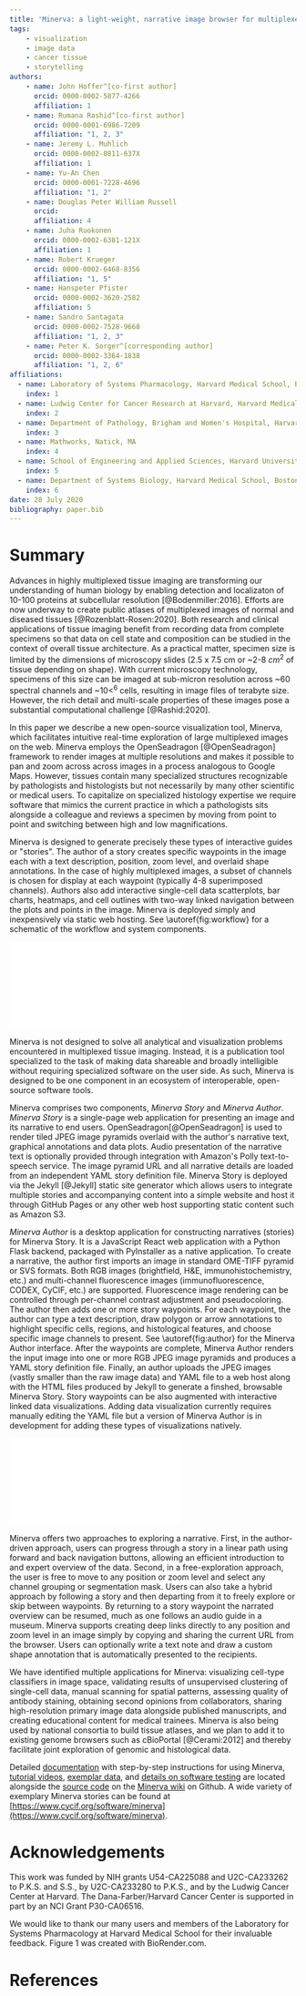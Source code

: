 ```yaml
---
title: 'Minerva: a light-weight, narrative image browser for multiplexed tissue images'
tags:
    - visualization
    - image data
    - cancer tissue
    - storytelling
authors:
    - name: John Hoffer^[co-first author]
      orcid: 0000-0002-5877-4266
      affiliation: 1
    - name: Rumana Rashid^[co-first author]
      orcid: 0000-0001-6986-7209
      affiliation: "1, 2, 3"
    - name: Jeremy L. Muhlich
      orcid: 0000-0002-0811-637X
      affiliation: 1
    - name: Yu-An Chen
      orcid: 0000-0001-7228-4696
      affiliation: "1, 2"
    - name: Douglas Peter William Russell
      orcid:
      affiliation: 4
    - name: Juha Ruokonen
      orcid: 0000-0002-6381-121X
      affiliation: 1
    - name: Robert Krueger
      orcid: 0000-0002-6468-8356
      affiliation: "1, 5"
    - name: Hanspeter Pfister
      orcid: 0000-0002-3620-2582
      affiliation: 5
    - name: Sandro Santagata
      orcid: 0000-0002-7528-9668
      affiliation: "1, 2, 3"
    - name: Peter K. Sorger^[corresponding author]
      orcid: 0000-0002-3364-1838
      affiliation: "1, 2, 6"
affiliations:
  - name: Laboratory of Systems Pharmacology, Harvard Medical School, Boston, MA
    index: 1
  - name: Ludwig Center for Cancer Research at Harvard, Harvard Medical School, Boston, MA
    index: 2
  - name: Department of Pathology, Brigham and Women's Hospital, Harvard Medical School, Boston, MA
    index: 3
  - name: Mathworks, Natick, MA
    index: 4
  - name: School of Engineering and Applied Sciences, Harvard University, Cambridge, MA
    index: 5
  - name: Department of Systems Biology, Harvard Medical School, Boston, MA
    index: 6
date: 28 July 2020
bibliography: paper.bib
---
```


# Summary

Advances in highly multiplexed tissue imaging are transforming our understanding of human biology by enabling detection and localizaton of 10-100 proteins at subcellular resolution [@Bodenmiller:2016]. Efforts are now underway to create public atlases of multiplexed images of normal and diseased tissues [@Rozenblatt-Rosen:2020]. Both research and clinical applications of tissue imaging benefit from recording data from complete specimens so that data on cell state and composition can be studied in the context of overall tissue architecture. As a practical matter, specimen size is limited by the dimensions of microscopy slides (2.5 x 7.5 cm or ~2-8 $cm^2$ of tissue depending on shape). With current microscopy technology, specimens of this size can be imaged at sub-micron resolution across ~60 spectral channels and ~$10<^6$ cells, resulting in image files of terabyte size. However, the rich detail and multi-scale properties of these images pose a substantial computational challenge [@Rashid:2020].

In this paper we describe a new open-source visualization tool, Minerva, which facilitates intuitive real-time exploration of large multiplexed images on the web. Minerva employs the OpenSeadragon [@OpenSeadragon] framework to render images at multiple resolutions and makes it possible to pan and zoom across across images in a process analogous to Google Maps. However, tissues contain many specialized structures recognizable by pathologists and histologists but not necessarily by many other scientific or medical users. To capitalize on specialized histology expertise we require software that mimics the current practice in which a pathologists sits alongside a colleague and reviews a specimen by moving from point to point and switching between high and low magnifications.

Minerva is designed to generate precisely these types of interactive guides or "stories". The author of a story creates specific waypoints in the image each with a text description, position, zoom level, and overlaid shape annotations. In the case of highly multiplexed images, a subset of channels is chosen for display at each waypoint (typically 4-8 superimposed channels). Authors also add interactive single-cell data scatterplots, bar charts, heatmaps, and cell outlines with two-way linked navigation between the plots and points in the image. Minerva is deployed simply and inexpensively via static web hosting. See \autoref{fig:workflow}  for a schematic of the workflow and system components.

![Minerva Workflow.\label{fig:workflow}](figure-1.pdf)

Minerva is not designed to solve all analytical and visualization problems encountered in multiplexed tissue imaging. Instead, it is a publication tool specialized to the task of making data shareable and broadly intelligible without requiring specialized software on the user side. As such, Minerva is designed to be one component in an ecosystem of interoperable, open-source software tools.

Minerva comprises two components, _Minerva Story_ and _Minerva Author_. _Minerva Story_ is a single-page web application for presenting an image and its narrative to end users. OpenSeadragon[@OpenSeadragon] is used to render tiled JPEG image pyramids overlaid with the author's narrative text, graphical annotations and data plots. Audio presentation of the narrative text is optionally provided through integration with Amazon's Polly text-to-speech service. The image pyramid URL and all narrative details are loaded from an independent YAML story definition file. Minerva Story is deployed via the Jekyll [@Jekyll] static site generator which allows users to integrate multiple stories and accompanying content into a simple website and host it through GitHub Pages or any other web host supporting static content such as Amazon S3.

_Minerva Author_ is a desktop application for constructing narratives (stories) for Minerva Story. It is a JavaScript React web application with a Python Flask backend, packaged with PyInstaller as a native application. To create a narrative, the author first imports an image in standard OME-TIFF pyramid or SVS formats. Both RGB images (brightfield, H&E, immunohistochemistry, etc.) and multi-channel fluorescence images (immunofluorescence, CODEX, CyCIF, etc.) are supported. Fluorescence image rendering can be controlled through per-channel contrast adjustment and pseudocoloring. The author then adds one or more story waypoints. For each waypoint, the author can type a text description, draw polygon or arrow annotations to highlight specific cells, regions, and histological features, and choose specific image channels to present. See \autoref{fig:author} for the Minerva Author interface. After the waypoints are complete, Minerva Author renders the input image into one or more RGB JPEG image pyramids and produces a YAML story definition file. Finally, an author  uploads the JPEG images (vastly smaller than the raw image data) and YAML file to a web host along with the HTML files produced by Jekyll to generate a finshed, browsable Minerva Story. Story waypoints can be also augmented with interactive linked data visualizations. Adding data visualization currently requires manually editing the YAML file but a version of Minerva Author is in development for adding these types of visualizations natively.

![Minerva Author Interface.\label{fig:author}](figure-2.pdf)

Minerva offers two approaches to exploring a narrative. First, in the author-driven approach, users can progress through a story in a linear path using forward and back navigation buttons, allowing an efficient introduction to and expert overview of the data. Second, in a free-exploration approach, the user is free to move to any position or zoom level and select any channel grouping or segmentation mask. Users can also take a hybrid approach by following a story and then departing from it to freely explore or skip between waypoints. By returning to a story waypoint the narrated overview can be resumed, much as one follows an audio guide in a museum. Minerva supports creating deep links directly to any position and zoom level in an image simply by copying and sharing the current URL from the browser. Users can optionally write a text note and draw a custom shape annotation that is automatically presented to the recipients.

We have identified multiple applications for Minerva: visualizing cell-type classifiers in image space, validating results of unsupervised clustering of single-cell data, manual scanning for spatial patterns, assessing quality of antibody staining, obtaining second opinions from collaborators, sharing high-resolution primary image data alongside published manuscripts, and creating educational content for medical trainees. Minerva is also being used by national consortia to build tissue atlases, and we plan to add it to existing genome browsers such as cBioPortal [@Cerami:2012] and thereby facilitate joint exploration of genomic and histological data.

Detailed [documentation](https://github.com/labsyspharm/minerva-story/wiki) with step-by-step instructions for using Minerva, [tutorial videos](https://github.com/labsyspharm/minerva-story/wiki/Tutorial-Videos), [exemplar data](https://github.com/labsyspharm/minerva-story/wiki/Example-Dataset), and [details on software testing](https://github.com/labsyspharm/minerva-story/wiki/For-Developers) are located alongside the [source code](https://github.com/labsyspharm/minerva-story) on the [Minerva wiki](https://github.com/labsyspharm/minerva-story/wiki) on Github. A wide variety of exemplary Minerva stories can be found at [https://www.cycif.org/software/minerva](https://www.cycif.org/software/minerva).


# Acknowledgements

This work was funded by NIH grants U54-CA225088 and U2C-CA233262 to P.K.S. and S.S., by U2C-CA233280 to P.K.S., and by the Ludwig Cancer Center at Harvard. The Dana-Farber/Harvard Cancer Center is supported in part by an NCI Grant P30-CA06516.

We would like to thank our many users and members of the Laboratory for Systems Pharmacology at Harvard Medical School for their invaluable feedback. Figure 1 was created with BioRender.com.


# References
